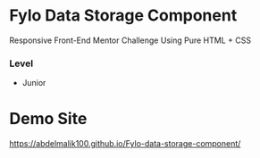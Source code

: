 # Fylo Data Storage Component

Responsive Front-End Mentor Challenge Using Pure HTML + CSS

### Level

- Junior

# Demo Site
https://abdelmalik100.github.io/Fylo-data-storage-component/
